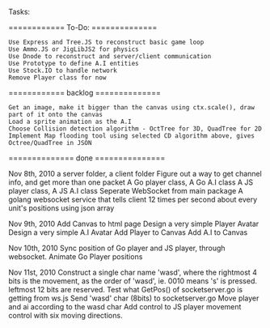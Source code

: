 Tasks:

============ To-Do:  ==============

	Use Express and Tree.JS to reconstruct basic game loop
	Use Ammo.JS or JigLibJS2 for physics
	Use Dnode to reconstruct and server/client communication
	Use Prototype to define A.I entities
	Use Stock.IO to handle network
	Remove Player class for now

============ backlog ==============
	
	Get an image, make it bigger than the canvas using ctx.scale(), draw part of it onto the canvas
	Load a sprite animation as the A.I
	Choose Collision detection algorithm - OctTree for 3D, QuadTree for 2D
	Implement Map flooding tool using selected CD algorithm above, gives Octree/QuadTree in JSON

============== done ===============

Nov 8th, 2010
	a server folder, a client folder
	Figure out a way to get channel info, and get more than one packet
	A Go player class, A Go A.I class
	A JS player class, A JS A.I class
	Seperate WebSocket from main package
	A golang websocket service that tells client 12 times per second about every unit's positions using json array

Nov 9th, 2010
	Add Canvas to html page
	Design a very simple Player Avatar
	Design a very simple A.I Avatar
	Add Player to Canvas
	Add A.I to Canvas 

Nov 10th, 2010
	Sync position of Go player and JS player, through websocket.
	Animate Go Player positions

Nov 11st, 2010
	Construct a single char name 'wasd', where the rightmost 4 bits is the movement, as the order of 'wasd', ie. 0010 means 's' is pressed. leftmost 12 bits are reserved.
	Test what GetPos() of socketserver.go is getting from ws.js
	Send 'wasd' char (8bits) to socketserver.go
	Move player and ai according to the wasd char
	Add control to JS player movement control with six moving directions.
